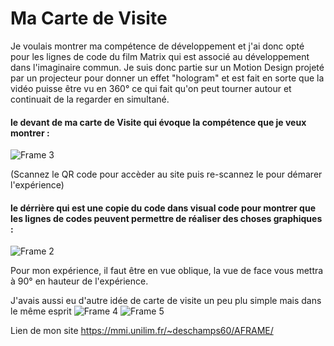 # Ma Carte de Visite

Je voulais montrer ma compétence de développement et j'ai donc opté pour les lignes de code du film Matrix qui est associé au développement dans l'imaginaire commun.
Je suis donc partie sur un Motion Design projeté par un projecteur pour donner un effet "hologram" et est fait en sorte que la vidéo puisse être vu en 360° ce qui fait qu'on peut tourner autour et continuait de la regarder en simultané.

#### le devant de ma carte de Visite qui évoque la compétence que je veux montrer :

![Frame 3](https://github.com/ChadDCP/AFrame/assets/144129076/34022557-800c-4109-ba7e-773c7e76754c)

(Scannez le QR code pour accèder au site puis re-scannez le pour démarer l'expérience)

#### le dérrière qui est une copie du code dans visual code pour montrer que les lignes de codes peuvent permettre de réaliser des choses graphiques :

![Frame 2](https://github.com/ChadDCP/AFrame/assets/144129076/1b7c4d61-0c25-41da-9d35-3adab1d57728)


Pour mon expérience, il faut être en vue oblique, la vue de face vous mettra à 90° en hauteur de l'expérience.



J'avais aussi eu d'autre idée de carte de visite un peu plu simple mais dans le même esprit
![Frame 4](https://github.com/ChadDCP/AFrame/assets/144129076/62a106c5-90e4-468b-b47d-9c753d0fe1ff)
![Frame 5](https://github.com/ChadDCP/AFrame/assets/144129076/c8df565d-885a-4216-bd08-b4e9fbd0b90e)

Lien de mon site
https://mmi.unilim.fr/~deschamps60/AFRAME/
